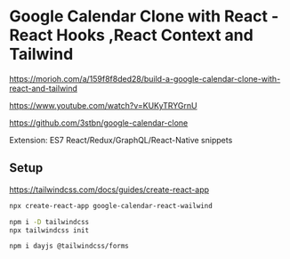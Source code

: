 # Google Calendar Clone with React - React Hooks ,React Context and Tailwind

https://morioh.com/a/159f8f8ded28/build-a-google-calendar-clone-with-react-and-tailwind

https://www.youtube.com/watch?v=KUKyTRYGrnU

https://github.com/3stbn/google-calendar-clone

Extension: ES7 React/Redux/GraphQL/React-Native snippets

## Setup

https://tailwindcss.com/docs/guides/create-react-app

```sh
npx create-react-app google-calendar-react-wailwind

npm i -D tailwindcss
npx tailwindcss init

npm i dayjs @tailwindcss/forms
```


